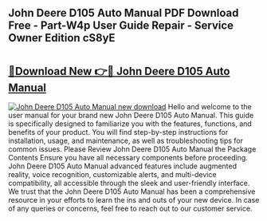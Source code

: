 ## John Deere D105 Auto Manual PDF Download Free - Part-W4p User Guide Repair - Service Owner Edition cS8yE

# <h2><a href="http://bc92327.oget.top/?id=John+Deere+D105+Auto+Manual">🔗Download New 👉🔴 John Deere D105 Auto Manual</a></h2>

[![John Deere D105 Auto Manual new download](https://i.imgur.com/5g1atiW.png)](http://bc92327.oget.top/?id=John+Deere+D105+Auto+Manual)
Hello and welcome to the user manual for your brand new John Deere D105 Auto Manual. This guide is specifically designed to familiarize you with the features, functions, and benefits of your product. You will find step-by-step instructions for installation, usage, and maintenance, as well as troubleshooting tips for common issues. Please Review John Deere D105 Auto Manual the Package Contents Ensure you have all necessary components before proceeding. John Deere D105 Auto Manual advanced features include augmented reality, voice recognition, customizable alerts, and multi-device compatibility, all accessible through the sleek and user-friendly interface. We trust that the John Deere D105 Auto Manual has been a comprehensive resource in your efforts to learn the ins and outs of your new device. In case of any queries or concerns, feel free to reach out to our customer service.
